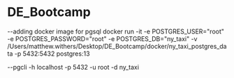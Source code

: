 # DE_Bootcamp

--adding docker image for pgsql
docker run -it -e POSTGRES_USER="root" -e POSTGRES_PASSWORD="root" -e POSTGRES_DB="ny_taxi" -v /Users/matthew.withers/Desktop/DE_Bootcamp/docker/ny_taxi_postgres_data -p 5432:5432 postgres:13

--pgcli -h localhost -p 5432 -u root -d ny_taxi
